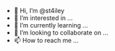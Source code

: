 - 👋 Hi, I’m @st4iley
- 👀 I’m interested in ...
- 🌱 I’m currently learning ...
- 💞️ I’m looking to collaborate on ...
- 📫 How to reach me ...

<!---
st4iley/st4iley is a ✨ special ✨ repository because its `README.md` (this file) appears on your GitHub profile.
You can click the Preview link to take a look at your changes.
--->
